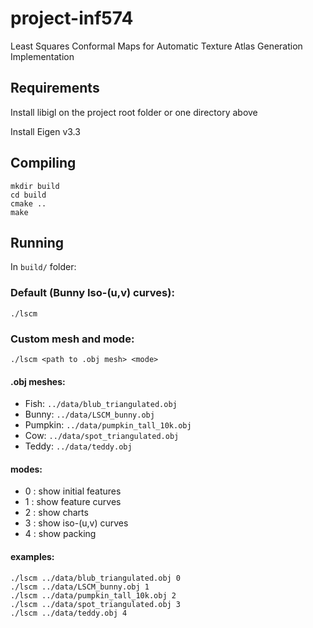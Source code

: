 # project-inf574
Least Squares Conformal Maps for Automatic Texture Atlas Generation Implementation

## Requirements
Install libigl on the project root folder or one directory above

Install Eigen v3.3
<!-- ### Mac:
```
brew install eigen
```
### Linux:
```
sudo apt-get install libeigen3-dev
``` -->

## Compiling
```
mkdir build
cd build
cmake ..
make
```

## Running

In `build/` folder:

### Default (Bunny Iso-(u,v) curves):

```
./lscm
```

### Custom mesh and mode:

```
./lscm <path to .obj mesh> <mode>
```

#### .obj meshes:
- Fish: `../data/blub_triangulated.obj`
- Bunny: `../data/LSCM_bunny.obj`
- Pumpkin: `../data/pumpkin_tall_10k.obj`
- Cow: `../data/spot_triangulated.obj`
- Teddy: `../data/teddy.obj`

#### modes:
- 0 : show initial features
- 1 : show feature curves
- 2 : show charts
- 3 : show iso-(u,v) curves
- 4 : show packing

#### examples:

```
./lscm ../data/blub_triangulated.obj 0
./lscm ../data/LSCM_bunny.obj 1
./lscm ../data/pumpkin_tall_10k.obj 2
./lscm ../data/spot_triangulated.obj 3
./lscm ../data/teddy.obj 4
```

